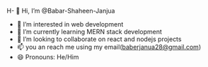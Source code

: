 H- 👋 Hi, I’m @Babar-Shaheen-Janjua
- 👀 I’m interested in web development
- 🌱 I’m currently learning MERN stack development
- 💞️ I’m looking to collaborate on react and nodejs projects
- 📫 you an reach me using my email(baberjanua28@gmail.com)
- 😄 Pronouns: He/Him

<!---
Babar-Shaheen-Janjua/Babar-Shaheen-Janjua is a ✨ special ✨ repository because its `README.md` (this file) appears on your GitHub profile.
You can click the Preview link to take a look at your changes.
--->
